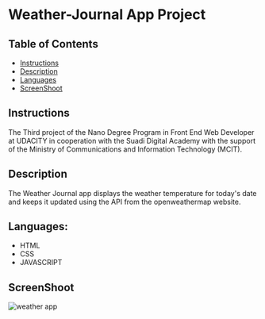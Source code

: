 # Weather-Journal App Project

## Table of Contents

* [Instructions](#instructions)
* [Description](#description)
* [Languages](#languages)
* [ScreenShoot](#screenshoot)


## Instructions
The Third project of the Nano Degree Program in Front End Web Developer at UDACITY in cooperation with the Suadi Digital Academy with the support of the Ministry of Communications and Information Technology (MCIT).

## Description 
The Weather Journal app displays the weather temperature for today's date and keeps it updated using the API from the openweathermap website.

## Languages:
* HTML
* CSS
* JAVASCRIPT

## ScreenShoot
![weather app](https://user-images.githubusercontent.com/114902383/219881248-73d49b80-862f-4fd9-86fc-885a13443cf0.PNG)
